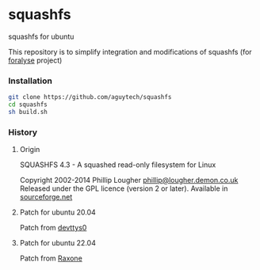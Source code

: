 # squashfs

squashfs for ubuntu

This repository is to simplify integration and modifications of squashfs (for [foralyse](https://github.com/aguytech/foralyse) project)

### Installation

```bash
git clone https://github.com/aguytech/squashfs
cd squashfs
sh build.sh
```

### History

1. Origin

    SQUASHFS 4.3 - A squashed read-only filesystem for Linux

    Copyright 2002-2014 Phillip Lougher <phillip@lougher.demon.co.uk>
    Released under the GPL licence (version 2 or later).
    Available in [sourceforge.net](https://sourceforge.net/projects/squashfs/files/squashfs/squashfs4.3/)

1. Patch for ubuntu 20.04

    Patch from [devttys0](https://github.com/devttys0/sasquatch)

1. Patch for ubuntu 22.04

    Patch from [Raxone](https://github.com/Raxone/sasquatch_ubuntu_22.04)
